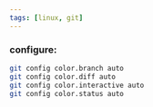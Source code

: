 ```yaml
---
tags: [linux, git]
---
```


### configure:

```bash
git config color.branch auto
git config color.diff auto
git config color.interactive auto
git config color.status auto
```
